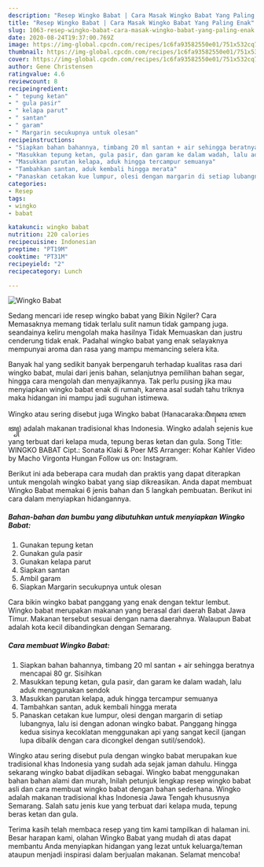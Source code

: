 ```yaml
---
description: "Resep Wingko Babat | Cara Masak Wingko Babat Yang Paling Enak"
title: "Resep Wingko Babat | Cara Masak Wingko Babat Yang Paling Enak"
slug: 1063-resep-wingko-babat-cara-masak-wingko-babat-yang-paling-enak
date: 2020-08-24T19:37:00.769Z
image: https://img-global.cpcdn.com/recipes/1c6fa93582550e01/751x532cq70/wingko-babat-foto-resep-utama.jpg
thumbnail: https://img-global.cpcdn.com/recipes/1c6fa93582550e01/751x532cq70/wingko-babat-foto-resep-utama.jpg
cover: https://img-global.cpcdn.com/recipes/1c6fa93582550e01/751x532cq70/wingko-babat-foto-resep-utama.jpg
author: Gene Christensen
ratingvalue: 4.6
reviewcount: 8
recipeingredient:
- " tepung ketan"
- " gula pasir"
- " kelapa parut"
- " santan"
- " garam"
- " Margarin secukupnya untuk olesan"
recipeinstructions:
- "Siapkan bahan bahannya, timbang 20 ml santan + air sehingga beratnya mencapai 80 gr. Sisihkan"
- "Masukkan tepung ketan, gula pasir, dan garam ke dalam wadah, lalu aduk menggunakan sendok"
- "Masukkan parutan kelapa, aduk hingga tercampur semuanya"
- "Tambahkan santan, aduk kembali hingga merata"
- "Panaskan cetakan kue lumpur, olesi dengan margarin di setiap lubangnya, lalu isi dengan adonan wingko babat. Panggang hingga kedua sisinya kecoklatan menggunakan api yang sangat kecil (jangan lupa dibalik dengan cara dicongkel dengan sutil/sendok)."
categories:
- Resep
tags:
- wingko
- babat

katakunci: wingko babat 
nutrition: 220 calories
recipecuisine: Indonesian
preptime: "PT19M"
cooktime: "PT31M"
recipeyield: "2"
recipecategory: Lunch

---
```



![Wingko Babat](https://img-global.cpcdn.com/recipes/1c6fa93582550e01/751x532cq70/wingko-babat-foto-resep-utama.jpg)

Sedang mencari ide resep wingko babat yang Bikin Ngiler? Cara Memasaknya memang tidak terlalu sulit namun tidak gampang juga. seandainya keliru mengolah maka hasilnya Tidak Memuaskan dan justru cenderung tidak enak. Padahal wingko babat yang enak selayaknya mempunyai aroma dan rasa yang mampu memancing selera kita.

Banyak hal yang sedikit banyak berpengaruh terhadap kualitas rasa dari wingko babat, mulai dari jenis bahan, selanjutnya pemilihan bahan segar, hingga cara mengolah dan menyajikannya. Tak perlu pusing jika mau menyiapkan wingko babat enak di rumah, karena asal sudah tahu triknya maka hidangan ini mampu jadi suguhan istimewa.

Wingko atau sering disebut juga Wingko babat (Hanacaraka:ꦮꦶꦁꦏꦺꦴ ꦧꦧꦠ꧀) adalah makanan tradisional khas Indonesia. Wingko adalah sejenis kue yang terbuat dari kelapa muda, tepung beras ketan dan gula. Song Title: WINGKO BABAT Cipt.: Sonata Klaki &amp; Poer MS Arranger: Kohar Kahler Video by Macho Virgonta Hungan Follow us on: Instagram.


Berikut ini ada beberapa cara mudah dan praktis yang dapat diterapkan untuk mengolah wingko babat yang siap dikreasikan. Anda dapat membuat Wingko Babat memakai 6 jenis bahan dan 5 langkah pembuatan. Berikut ini cara dalam menyiapkan hidangannya.

<!--inarticleads1-->

##### Bahan-bahan dan bumbu yang dibutuhkan untuk menyiapkan Wingko Babat:

1. Gunakan  tepung ketan
1. Gunakan  gula pasir
1. Gunakan  kelapa parut
1. Siapkan  santan
1. Ambil  garam
1. Siapkan  Margarin secukupnya untuk olesan


Cara bikin wingko babat panggang yang enak dengan tektur lembut. Wingko babat merupakan makanan yang berasal dari daerah Babat Jawa Timur. Makanan tersebut sesuai dengan nama daerahnya. Walaupun Babat adalah kota kecil dibandingkan dengan Semarang. 

<!--inarticleads2-->

##### Cara membuat Wingko Babat:

1. Siapkan bahan bahannya, timbang 20 ml santan + air sehingga beratnya mencapai 80 gr. Sisihkan
1. Masukkan tepung ketan, gula pasir, dan garam ke dalam wadah, lalu aduk menggunakan sendok
1. Masukkan parutan kelapa, aduk hingga tercampur semuanya
1. Tambahkan santan, aduk kembali hingga merata
1. Panaskan cetakan kue lumpur, olesi dengan margarin di setiap lubangnya, lalu isi dengan adonan wingko babat. Panggang hingga kedua sisinya kecoklatan menggunakan api yang sangat kecil (jangan lupa dibalik dengan cara dicongkel dengan sutil/sendok).


Wingko atau sering disebut pula dengan wingko babat merupakan kue tradisional khas Indonesia yang sudah ada sejak jaman dahulu. Hingga sekarang wingko babat dijadikan sebagai. Wingko babat menggunakan bahan bahan alami dan murah, Inilah petunjuk lengkap resep wingko babat asli dan cara membuat wingko babat dengan bahan sederhana. Wingko adalah makanan tradisional khas Indonesia Jawa Tengah khususnya Semarang. Salah satu jenis kue yang terbuat dari kelapa muda, tepung beras ketan dan gula. 

Terima kasih telah membaca resep yang tim kami tampilkan di halaman ini. Besar harapan kami, olahan Wingko Babat yang mudah di atas dapat membantu Anda menyiapkan hidangan yang lezat untuk keluarga/teman ataupun menjadi inspirasi dalam berjualan makanan. Selamat mencoba!
